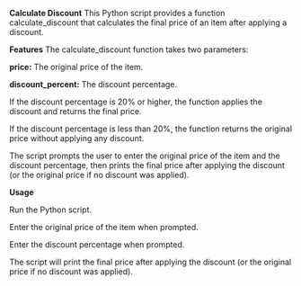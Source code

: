 **Calculate Discount**
This Python script provides a function calculate_discount that calculates the final price of an item after applying a discount.


**Features**
The calculate_discount function takes two parameters:

**price:** The original price of the item.

**discount_percent:** The discount percentage.

If the discount percentage is 20% or higher, the function applies the discount and returns the final price.

If the discount percentage is less than 20%, the function returns the original price without applying any discount.

The script prompts the user to enter the original price of the item and the discount percentage, then prints the final price after applying the discount (or the original price if no discount was applied).


**Usage**

Run the Python script.

Enter the original price of the item when prompted.

Enter the discount percentage when prompted.

The script will print the final price after applying the discount (or the original price if no discount was applied).
